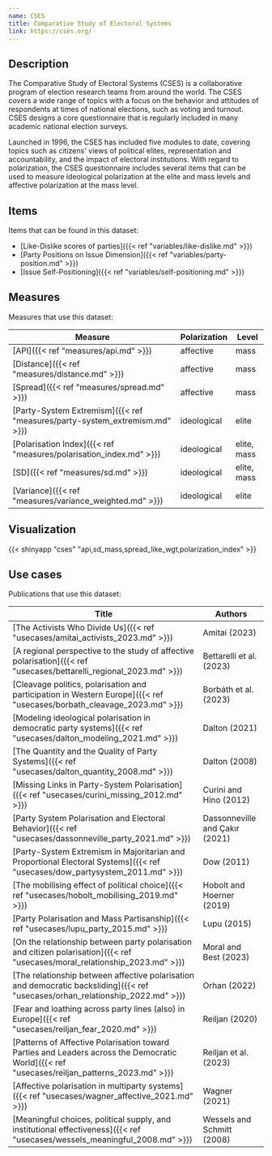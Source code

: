 ```yaml
---
name: CSES
title: Comparative Study of Electoral Systems
link: https://cses.org/
---
```

## Description

The Comparative Study of Electoral Systems (CSES) is a collaborative program of election research teams from around the world. The CSES covers a wide range of topics with a focus on the behavior and attitudes of respondents at times of national elections, such as voting and turnout. CSES designs a core questionnaire that is regularly included in many academic national election surveys. 

Launched in 1996, the CSES has included five modules to date, covering topics such as citizens' views of political elites, representation and accountability, and the impact of electoral institutions. With regard to polarization, the CSES questionnaire includes several items that can be used to measure ideological polarization at the elite and mass levels and affective polarization at the mass level.

## Items
Items that can be found in this dataset:
- [Like-Dislike scores of parties]({{< ref "variables/like-dislike.md" >}})
- [Party Positions on Issue Dimension]({{< ref "variables/party-position.md" >}})
- [Issue Self-Positioning]({{< ref "variables/self-positioning.md" >}})

## Measures
Measures that use this dataset:

| Measure                                                        | Polarization | Level       |
| -------------------------------------------------------------- | ------------ | ----------- |
| [API]({{< ref "measures/api.md" >}})                                       | affective    | mass        |
| [Distance]({{< ref "measures/distance.md" >}})                             | affective    | mass        |
| [Spread]({{< ref "measures/spread.md" >}})                                 | affective    | mass        |
| [Party-System Extremism]({{< ref "measures/party-system_extremism.md" >}}) | ideological  | elite       |
| [Polarisation Index]({{< ref "measures/polarisation_index.md" >}})         | ideological  | elite, mass |
| [SD]({{< ref "measures/sd.md" >}})                                         | ideological  | elite, mass |
| [Variance]({{< ref "measures/variance_weighted.md" >}})                    | ideological  | elite       |

## Visualization
{{< shinyapp "cses" "api,sd_mass,spread_like_wgt,polarization_index" >}}

## Use cases
Publications that use this dataset:

| Title                                                                                                                            | Authors                        |
| -------------------------------------------------------------------------------------------------------------------------------- | ------------------------------ |
| [The Activists Who Divide Us]({{< ref "usecases/amitai_activists_2023.md" >}})                                                               | Amitai (2023)                  |
| [A regional perspective to the study of affective polarisation]({{< ref "usecases/bettarelli_regional_2023.md" >}})                          | Bettarelli et al. (2023)       |
| [Cleavage politics, polarisation and participation in Western Europe]({{< ref "usecases/borbath_cleavage_2023.md" >}})                       | Borbáth et al. (2023)          |
| [Modeling ideological polarisation in democratic party systems]({{< ref "usecases/dalton_modeling_2021.md" >}})                              | Dalton (2021)                  |
| [The Quantity and the Quality of Party Systems]({{< ref "usecases/dalton_quantity_2008.md" >}})                                              | Dalton (2008)                  |
| [Missing Links in Party-System Polarisation]({{< ref "usecases/curini_missing_2012.md" >}})                                                  | Curini and Hino (2012)         |
| [Party System Polarisation and Electoral Behavior]({{< ref "usecases/dassonneville_party_2021.md" >}})                                       | Dassonneville and Çakır (2021) |
| [Party-System Extremism in Majoritarian and Proportional Electoral Systems]({{< ref "usecases/dow_partysystem_2011.md" >}})                  | Dow (2011)                     |
| [The mobilising effect of political choice]({{< ref "usecases/hobolt_mobilising_2019.md" >}})                                                | Hobolt and Hoerner (2019)      |
| [Party Polarisation and Mass Partisanship]({{< ref "usecases/lupu_party_2015.md" >}})                                                        | Lupu (2015)                    |
| [On the relationship between party polarisation and citizen polarisation]({{< ref "usecases/moral_relationship_2023.md" >}})                 | Moral and Best (2023)          |
| [The relationship between affective polarisation and democratic backsliding]({{< ref "usecases/orhan_relationship_2022.md" >}})              | Orhan (2022)                   |
| [Fear and loathing across party lines (also) in Europe]({{< ref "usecases/reiljan_fear_2020.md" >}})                                         | Reiljan (2020)                 |
| [Patterns of Affective Polarisation toward Parties and Leaders across the Democratic World]({{< ref "usecases/reiljan_patterns_2023.md" >}}) | Reiljan et al. (2023)          |
| [Affective polarisation in multiparty systems]({{< ref "usecases/wagner_affective_2021.md" >}})                                              | Wagner (2021)                  |
| [Meaningful choices, political supply, and institutional effectiveness]({{< ref "usecases/wessels_meaningful_2008.md" >}})                   | Wessels and Schmitt (2008)     |

